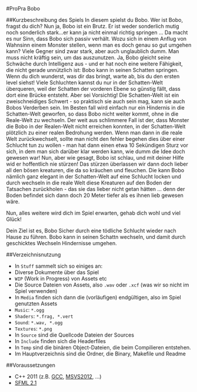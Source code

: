 #ProPra Bobo

##Kurzbeschreibung des Spiels
In diesem spielst du Bobo. Wer ist Bobo, fragst du dich? Nun ja, Bobo ist ein Brutz. Er ist weder sonderlich mutig noch sonderlich stark...er kann ja nicht einmal richtig springen ... Da macht es nur Sinn, dass Bobo sich passiv verhält. Wozu sich in einem Anflug von Wahnsinn einem Monster stellen, wenn man es doch genau so gut umgehen kann? Viele Gegner sind zwar stark, aber auch unglaublich dumm. Man muss nicht kräftig sein, um das auszunutzen. Ja, Bobo gleicht seine Schwäche durch Intelligenz aus - und er hat noch eine weitere Fähigkeit, die nicht gerade unnützlich ist: Bobo kann in seinen Schatten springen. Wenn du dich wunderst, was dir das bringt, warte ab, bis du den ersten level siehst! Viele Schluchten kannst du nur in der Schatten-Welt überqueren,  weil der Schatten der vorderen Ebene so günstig fällt, dass dort eine Brücke entsteht. Aber sei Vorsichtig! Die Schatten-Welt ist ein zweischneidiges Schwert - so praktisch sie auch sein mag, kann sie auch Bobos Verderben sein. Im Besten fall wird einfach nur ein Hindernis in die Schatten-Welt geworfen, so dass Bobo nicht weiter kommt, ohne in die Reale-Welt zu wechseln. Der weit aus schlimmere Fall ist der, dass Monster die Bobo in der Realen-Welt nicht erreichen konnten, in der Schatten-Welt plötzlich zu einer realen Bedrohung werden. Wenn man dann in die reale Welt zurückwechselt, sollte man nicht den fehler begehen dies über einer Schlucht tun zu wollen - man hat dann einen etwa 10 Sekündigen Sturz vor sich, in dem man sich darüber klar werden kann, wie dumm die Idee doch gewesen war! Nun, aber wie gesagt, Bobo ist schlau, und mit deiner Hilfe wid er hoffentlich nie stürzen! Das stürzen überlassen wir dann doch lieber all den bösen kreaturen, die da so kräuchen und fleuchen. Die kann Bobo nämlich ganz elegant in der Schatten-Welt auf eine Schlucht locken und durch wechseln in die reale Welt diese Kreaturen auf den Boden der Tatsachen zurückholen - das sie das lieber nicht getan hätten ... denn der Boden befindet sich dann doch 20 Meter tiefer als es ihnen lieb gewesen wäre.

Nun, alles weitere wird dich im Spiel erwarten, gehab dich wohl und viel Glück!


Dein Ziel ist es, Bobo Sicher durch eine tödliche Schlucht wieder nach Hause zu führen. 
Bobo kann in seinen Schattn wechseln, und damit durch geschicktes Wechseln Hindernisse umgehen.

##Verzeichnisnutzung
* In `Stuff` sammelt sich so einiges an:
 * Diverse Dokumente über das Spiel
 * `WIP` (Work in Progress) von Assets etc
 * Die Source Dateien von Assets, also `.wav` oder `.xcf` (was wir so nicht im Spiel verwenden)
* In `Media` finden sich dann die (vorläufigen) endgültigen, also im Spiel genutzten Assets
 * `Music`: `*.ogg`
 * `Shaders`: `*.frag, *.vert`
 * `Sound`: `*.wav, *.ogg`
 * `Textures`: `*.png`
* In `Source` sind die Quellcode Dateien der Sources
* In `Include` finden sich die Headerfiles
* In `Temp` sind die binären Object-Dateien, die beim Compilieren entstehen.
* Im Hauptverzeichnis sind die Ordner, die Binary, Makefile und Readme

##Voraussetzungen
* C++ 2011 (z.B. [GCC](https://gcc.gnu.org/install/specific.html "GNU Compiler Collection"), [MSVS2012](http://www.microsoft.com/de-de/download/details.aspx?id=34673 "Microsoft Visual Studio 2012"), ...)
* [SFML 2.1](http://www.sfml-dev.org "Simple and Fast Multimedia Library")
